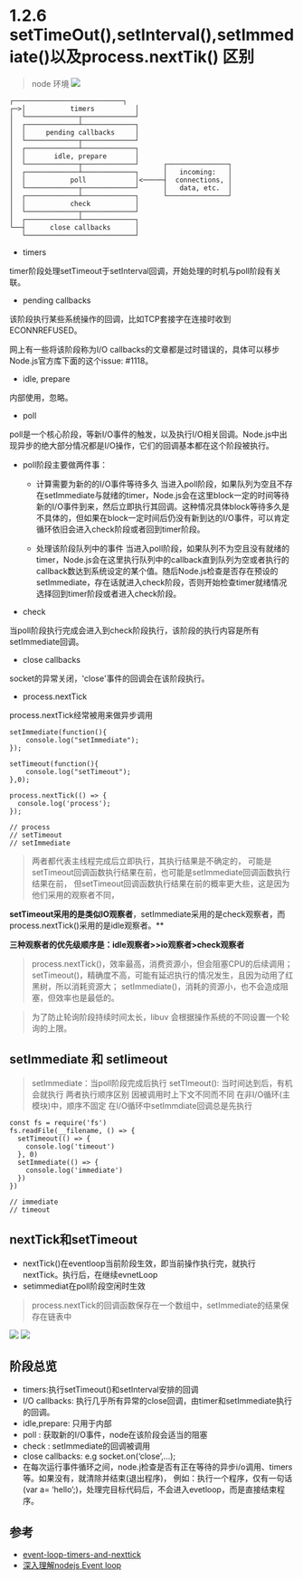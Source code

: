 # 1.2.6 setTimeOut(),setInterval(),setImmediate()以及process.nextTik() 区别

>node 环境
![](https://upload-images.jianshu.io/upload_images/12577968-c8eac525ffb6e22d.png?imageMogr2/auto-orient/strip|imageView2/2/w/801/format/webp)

```
┌───────────────────────────┐
┌─>│           timers          │
│  └─────────────┬─────────────┘
│  ┌─────────────┴─────────────┐
│  │     pending callbacks     │
│  └─────────────┬─────────────┘
│  ┌─────────────┴─────────────┐
│  │       idle, prepare       │
│  └─────────────┬─────────────┘      ┌───────────────┐
│  ┌─────────────┴─────────────┐      │   incoming:   │
│  │           poll            │<─────┤  connections, │
│  └─────────────┬─────────────┘      │   data, etc.  │
│  ┌─────────────┴─────────────┐      └───────────────┘
│  │           check           │
│  └─────────────┬─────────────┘
│  ┌─────────────┴─────────────┐
└──┤      close callbacks      │
   └───────────────────────────┘
```

- timers

timer阶段处理setTimeout于setInterval回调，开始处理的时机与poll阶段有关联。

- pending callbacks

该阶段执行某些系统操作的回调，比如TCP套接字在连接时收到ECONNREFUSED。

网上有一些将该阶段称为I/O callbacks的文章都是过时错误的，具体可以移步Node.js官方库下面的这个issue: #1118。

- idle, prepare

内部使用，忽略。

- poll

poll是一个核心阶段，等新I/O事件的触发，以及执行I/O相关回调。Node.js中出现异步的绝大部分情况都是I/O操作，它们的回调基本都在这个阶段被执行。

- poll阶段主要做两件事：

  - 计算需要为新的的I/O事件等待多久
当进入poll阶段，如果队列为空且不存在setImmediate与就绪的timer，Node.js会在这里block一定的时间等待新的I/O事件到来，然后立即执行其回调。这种情况具体block等待多久是不具体的，但如果在block一定时间后仍没有新到达的I/O事件，可以肯定循环依旧会进入check阶段或者回到timer阶段。

  - 处理该阶段队列中的事件
当进入poll阶段，如果队列不为空且没有就绪的timer，Node.js会在这里执行队列中的callback直到队列为空或者执行的callback数达到系统设定的某个值。随后Node.js检查是否存在预设的setImmediate，存在话就进入check阶段，否则开始检查timer就绪情况选择回到timer阶段或者进入check阶段。

- check

当poll阶段执行完成会进入到check阶段执行，该阶段的执行内容是所有setImmediate回调。

- close callbacks

socket的异常关闭，'close'事件的回调会在该阶段执行。

- process.nextTick

process.nextTick经常被用来做异步调用



```
setImmediate(function(){
    console.log("setImmediate");
});

setTimeout(function(){
    console.log("setTimeout");
},0);

process.nextTick(() => {
  console.log('process');
});

// process
// setTimeout
// setImmediate
```
>两者都代表主线程完成后立即执行，其执行结果是不确定的，
可能是setTimeout回调函数执行结果在前，也可能是setImmediate回调函数执行结果在前，
但setTimeout回调函数执行结果在前的概率更大些，这是因为他们采用的观察者不同，

**setTimeout采用的是类似IO观察者**，setImmediate采用的是check观察者，而process.nextTick()采用的是idle观察者。**

**三种观察者的优先级顺序是：idle观察者>>io观察者>check观察者**

>process.nextTick()，效率最高，消费资源小，但会阻塞CPU的后续调用；
setTimeout()，精确度不高，可能有延迟执行的情况发生，且因为动用了红黑树，所以消耗资源大；
setImmediate()，消耗的资源小，也不会造成阻塞，但效率也是最低的。

>为了防止轮询阶段持续时间太长，libuv 会根据操作系统的不同设置一个轮询的上限。

## setImmediate 和 setIimeout

>setImmediate：当poll阶段完成后执行
setTImeout(): 当时间达到后，有机会就执行
两者执行顺序区别
因被调用时上下文不同而不同
在非I/O循环(主模块)中，顺序不固定
在I/O循环中setImmdiate回调总是先执行

```
const fs = require('fs')
fs.readFile(__filename, () => {
  setTimeout(() => {
    console.log('timeout')
  }, 0)
  setImmediate(() => {
    console.log('immediate')
  })
})

// immediate
// timeout
```

## nextTick和setTimeout
- nextTick()在eventloop当前阶段生效，即当前操作执行完，就执行nextTick。执行后，在继续evnetLoop
- setimmediat在poll阶段空闲时生效

>process.nextTick的回调函数保存在一个数组中，setImmediate的结果保存在链表中


![](https://img-blog.csdn.net/20161204113015973)
![](https://img-blog.csdn.net/20180308114911531?watermark/2/text/aHR0cDovL2Jsb2cuY3Nkbi5uZXQvemdyYnNiZg==/font/5a6L5L2T/fontsize/400/fill/I0JBQkFCMA==/dissolve/70)

## 阶段总览
- timers:执行setTimeout()和setInterval安排的回调
- I/O callbacks: 执行几乎所有异常的close回调，由timer和setImmediate执行的回调。
- idle,prepare: 只用于内部
- poll : 获取新的I/O事件，node在该阶段会适当的阻塞
- check : setImmediate的回调被调用
- close callbacks: e.g socket.on(‘close’,…);
- 在每次运行事件循环之间，node.j检查是否有正在等待的异步i/o调用、timers等。如果没有，就清除并结束(退出程序)，
例如：执行一个程序，仅有一句话(var a= ‘hello’;)，处理完目标代码后，不会进入evetloop，而是直接结束程序。



## 参考
- [event-loop-timers-and-nexttick](https://nodejs.org/en/docs/guides/event-loop-timers-and-nexttick/#why-would-that-be-allowed)
- [深入理解nodejs Event loop](https://blog.csdn.net/zxc024000/article/details/76588581)
